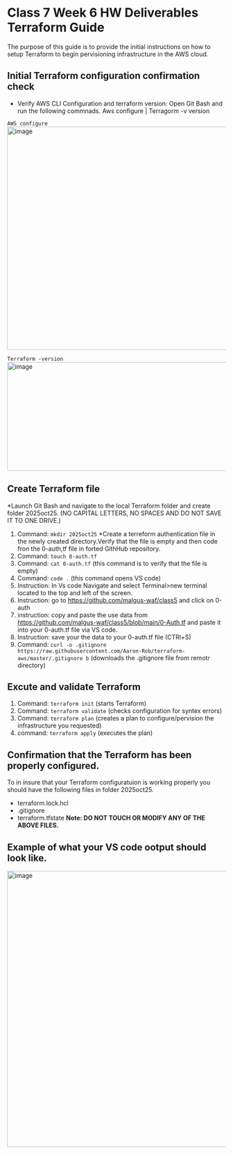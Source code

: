 # Class 7 Week 6 HW Deliverables Terraform Guide 
The purpose of this guide is to provide the initial instructions on how to setup Terraform to begin pervisioning infrastructure in the AWS cloud.

## Initial Terraform configuration confirmation check 
* Verify AWS CLI Configuration and terraform version: Open Git Bash and run the following commnads. Aws configure | Terragorm -v version
  
`AWS configure`
<img width="942" height="515" alt="image" src="https://github.com/user-attachments/assets/16d5e51a-013e-435e-8902-a9168e78c10b" />

`Terraform -version`
<img width="956" height="251" alt="image" src="https://github.com/user-attachments/assets/bd414fb2-3c78-406f-84d6-2d081630b7fa" />

## Create Terraform file 
*Launch Git Bash and navigate to the local Terraform folder and create folder 2025oct25. (NO CAPITAL LETTERS, NO SPACES AND DO NOT SAVE IT TO ONE DRIVE.)
1. Command: `mkdir 2025oct25`
*Create a terreform authentication file in the newly created directory.Verify that the file is empty and then code fron the 0-auth,tf file in forted GithHub repository.
1. Command: `touch 0-auth.tf`
2. Command: `cat 0-auth.tf`  (this command is to verify that the file is empty)
3. Command: `code .` (this command opens VS code)
4. Instruction: In Vs code Navigate and select Terminal>new terminal located to the top and left of the screen.
5. Instruction: go to https://github.com/malgus-waf/class5 and click on 0-auth
6. instruction: copy and paste the use data from https://github.com/malgus-waf/class5/blob/main/0-Auth.tf and paste it into your 0-auth.tf file via VS code.
7. Instruction: save your the data to your 0-auth.tf file (CTRl+S)
8. Command: `curl -o .gitignore https://raw.githubusercontent.com/Aaron-Rob/terraform-aws/master/.gitignore b` (downloads the .gitignore file from remotr directory)

## Excute and validate Terraform 
1. Command: `terraform init` (starts Terraform)
2. Command: `terraform validate` (checks configuration for syntex errors)
3. Command: `terraform plan` (creates a plan to configure/pervision the infrastructure you requested)
4. command: `terraform apply` (executes the plan)

## Confirmation that the Terraform has been properly configured.
To in insure that your Terraform configuratuion is working properly you should have the following files in folder 2025oct25.
* terraform.lock.hcl
* .gitignore
* terraform.tfstate
**Note: DO NOT TOUCH OR MODIFY ANY OF THE ABOVE FILES.**

## Example of what your VS code ootput should look like.
<img width="1280" height="637" alt="image" src="https://github.com/user-attachments/assets/545eca58-08ed-4ac2-801f-71dd783aea55" />
